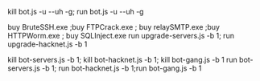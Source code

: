 kill bot.js -u --uh -g; run bot.js -u --uh -g


buy BruteSSH.exe ;buy FTPCrack.exe ; buy relaySMTP.exe ;buy HTTPWorm.exe ; buy SQLInject.exe
run upgrade-servers.js -b 1; run upgrade-hacknet.js -b 1

kill bot-servers.js -b 1; kill bot-hacknet.js -b 1; kill bot-gang.js -b 1
run bot-servers.js -b 1; run bot-hacknet.js -b 1;run bot-gang.js -b 1